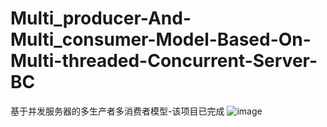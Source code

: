 # Multi_producer-And-Multi_consumer-Model-Based-On-Multi-threaded-Concurrent-Server-BC
基于并发服务器的多生产者多消费者模型-该项目已完成
![image](https://user-images.githubusercontent.com/102709604/171537334-3791b4c0-2a8c-493c-973d-71ffe76022e8.png)
